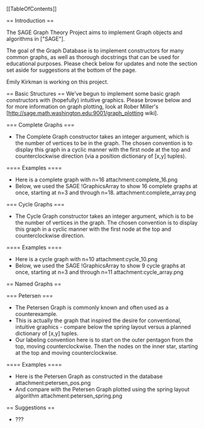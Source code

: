 [[TableOfContents]]

==  Introduction ==

The SAGE Graph Theory Project aims to implement Graph objects and algorithms in ["SAGE"].

The goal of the Graph Database is to implement constructors for many common graphs, as well as thorough docstrings that can be used for educational purposes.  Please check below for updates and note the section set aside for suggestions at the bottom of the page.

Emily Kirkman is working on this project.

== Basic Structures ==
We've begun to implement some basic graph constructors with (hopefully) intuitive graphics.  Please browse below and for more information on graph plotting, look at Rober Miller's [http://sage.math.washington.edu:9001/graph_plotting wiki].

=== Complete Graphs ===
 * The Complete Graph constructor takes an integer argument, which is the number of vertices to be in the graph.  The chosen convention is to display this graph in a cyclic manner with the first node at the top and counterclockwise direction (via a position dictionary of [x,y] tuples).

==== Examples ====
 * Here is a complete graph with n=16
attachment:complete_16.png
 * Below, we used the SAGE !GraphicsArray to show 16 complete graphs at once, starting at n=3 and through n=18.
attachment:complete_array.png

=== Cycle Graphs ===
 * The Cycle Graph constructor takes an integer argument, which is to be the number of vertices in the graph.  The chosen convention is to display this graph in a cyclic manner with the first node at the top and counterclockwise direction.

==== Examples ====
 * Here is a cycle graph with n=10
attachment:cycle_10.png
 * Below, we used the SAGE !GraphicsArray to show 9 cycle graphs at once, starting at n=3 and through n=11
attachment:cycle_array.png

== Named Graphs ==

=== Petersen ===
 * The Petersen Graph is commonly known and often used as a counterexample.  
 * This is actually the graph that inspired the desire for conventional, intuitive graphics - compare below the spring layout versus a planned dictionary of [x,y] tuples.
 * Our labeling convention here is to start on the outer pentagon from the top, moving counterclockwise.  Then the nodes on the inner star, starting at the top and moving counterclockwise.

==== Examples ====
 * Here is the Petersen Graph as constructed in the database
attachment:petersen_pos.png
 * And compare with the Petersen Graph plotted using the spring layout algorithm
attachment:petersen_spring.png

== Suggestions ==
 * ???
